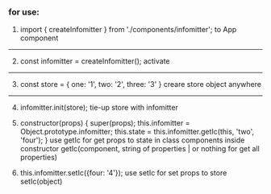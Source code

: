 ### for use:
1.  import { createInfomitter } from './components/infomitter';
        to App component
-----------------------------------------
2.  const infomitter = createInfomitter(); 
    activate
-----------------------------------------
3.  const store = {
        one: '1',
        two: '2',
        three: '3'
    }
    creare store object anywhere
-----------------------------------------
4. infomitter.init(store);
    tie-up store with infomitter

5. constructor(props) {
        super(props);
        this.infomitter = Object.prototype.infomitter;
        this.state = this.infomitter.getIc(this, 'two', 'four'); 
    }
    use getIc for get props to state in class components inside constructor
    getIc(component, string of properties | or nothing for get all properties)

6.  this.infomitter.setIc({four: '4'});
    use setIc for set props to store
    setIc(object)